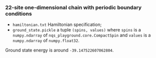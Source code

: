 ### 22-site one-dimensional chain with periodic boundary conditions

  * `hamiltonian.txt` Hamiltonian specification;
  * `ground_state.pickle` a tuple `(spins, values)` where `spins` is a
  `numpy.ndarray` of `nqs_playground.core.CompactSpin` and `values` is a
  `numpy.ndarray` of `numpy.float32`.

Ground state energy is around `-39.147522607062804`.
